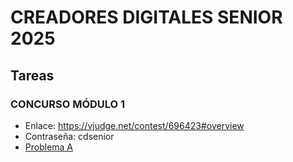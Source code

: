 # CREADORES DIGITALES SENIOR 2025

## Tareas

### CONCURSO MÓDULO 1
- Enlace: https://vjudge.net/contest/696423#overview 
- Contraseña: cdsenior
- [Problema A](https://github.com/rodo-code/CD-Senior-2025/blob/main/M%C3%B3dulo%201/Problemas/A.md)